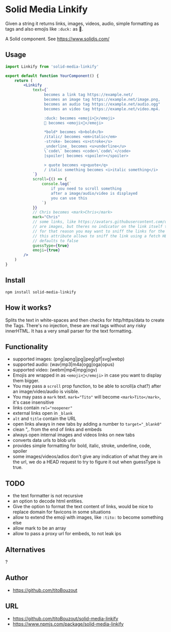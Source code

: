 # Solid Media Linkify

Given a string it returns links, images, videos, audio, simple formatting as tags and also emojis like `:duck:` as 🦆.

A Solid component. See https://www.solidjs.com/

## Usage

```jsx
import Linkify from 'solid-media-linkify'

export default function YourComponent() {
	return (
		<Linkify
			text={`
				 becomes a link tag https://example.net/
				 becomes an image tag https://example.net/image.png,
				 becomes an audio tag https://example.net/audio.ogg"
				 becomes an video tag https://example.net/video.mp4.

				 :duck: becomes <emoji>🦆</emoji>
				 🦆 becomes <emoji>🦆</emoji>

				 *bold* becomes <b>bold</b>
				 /italic/ becomes <em>italic</em>
				 -stroke- becomes <s>stroke</s>
				 _underline_ becomes <u>underline</u>
				 \`code\` becomes <code>\`code\`</code>
				 |spoiler| becomes <spoiler></spoiler>

				 > quote becomes <q>quote</q>
				 / italic something becomes <i>italic something</i>
			`}
			scroll={() => {
				console.log(`
					if you need to scroll something
					after a image/audio/video is displayed
					you can use this
				`)
			}}
			// Chris becomes <mark>Chris</mark>
			mark="Chris"
			// some links, like https://avatars.githubusercontent.com/u/64156?s=60&v=4
			// are images, but theres no indicator on the link itself that its an image
			// for that reason you may want to sniff the links for the contentType
			// this attribute allows to sniff the link using a fetch HEAD request
			// defaults to false
			guessType={true}
			emoji={true}
		/>
	)
}
```

## Install

`npm install solid-media-linkify`

## How it works?

Splits the text in white-spaces and then checks for http/https/data to create the Tags. There's no injection, these are real tags without any risky innerHTML. It has a very small parser for the text formatting.

## Functionality

- supported images: (png|apng|jpg|jpeg|gif|svg|webp)
- supported audio: (wav|mp3|m4a|ogg|oga|opus)
- supported video: (webm|mp4|mpg|ogv)
- Emojis are wrapped in as `<emoji>🦆</emoji>` in case you want to display them bigger.
- You may pass a `scroll` prop function, to be able to scroll(a chat?) after an image/video/audio is visible.
- You may pass a `mark` text. `mark="Tito"` will become `<mark>Tito</mark>`, it's case insensitive
- links contain `rel="noopener"`
- external links open in `_blank`
- `alt` and `title` contain the URL
- open links always in new tabs by adding a number to `target="_blank0"`
- clean ",. from the end of links and embeds
- always open internal images and videos links on new tabs
- converts data urls to blob urls
- provides simple formatting for bold, italic, stroke, underline, code, spoiler
- some images/videos/adios don't give any indication of what they are in the url, we do a HEAD request to try to figure it out when guessType is true.

## TODO

- the text formatter is not recursive
- an option to decode html entities.
- Give the option to format the text content of links, would be nice to replace domain for favicons in some situations
- allow to extend the emoji with images, like `:tito:` to become something else
- allow mark to be an array
- allow to pass a proxy url for embeds, to not leak ips

## Alternatives

?

## Author

- https://github.com/titoBouzout

## URL

- https://github.com/titoBouzout/solid-media-linkify
- https://www.npmjs.com/package/solid-media-linkify
